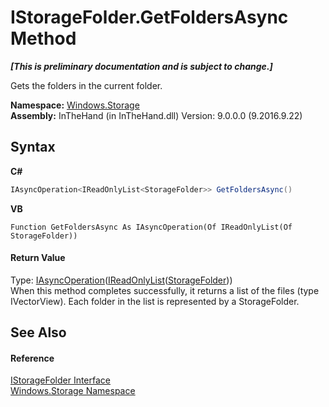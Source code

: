 # IStorageFolder.GetFoldersAsync Method 
 _**\[This is preliminary documentation and is subject to change.\]**_

Gets the folders in the current folder.

**Namespace:**&nbsp;<a href="N_Windows_Storage">Windows.Storage</a><br />**Assembly:**&nbsp;InTheHand (in InTheHand.dll) Version: 9.0.0.0 (9.2016.9.22)

## Syntax

**C#**<br />
``` C#
IAsyncOperation<IReadOnlyList<StorageFolder>> GetFoldersAsync()
```

**VB**<br />
``` VB
Function GetFoldersAsync As IAsyncOperation(Of IReadOnlyList(Of StorageFolder))
```


#### Return Value
Type: <a href="T_Windows_Foundation_IAsyncOperation_1">IAsyncOperation</a>(<a href="http://msdn2.microsoft.com/en-us/library/hh192385" target="_blank">IReadOnlyList</a>(<a href="T_Windows_Storage_StorageFolder">StorageFolder</a>))<br />When this method completes successfully, it returns a list of the files (type IVectorView). Each folder in the list is represented by a StorageFolder.

## See Also


#### Reference
<a href="T_Windows_Storage_IStorageFolder">IStorageFolder Interface</a><br /><a href="N_Windows_Storage">Windows.Storage Namespace</a><br />